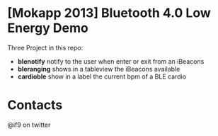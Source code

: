 # [Mokapp 2013] Bluetooth 4.0 Low Energy Demo

Three Project in this repo:

* __blenotify__ notify to the user when enter or exit from an iBeacons
* __bleranging__ shows in a tableview the iBeacons available
* __cardioble__ show in a label the current bpm of a BLE cardio

Contacts
========

@if9 on twitter
